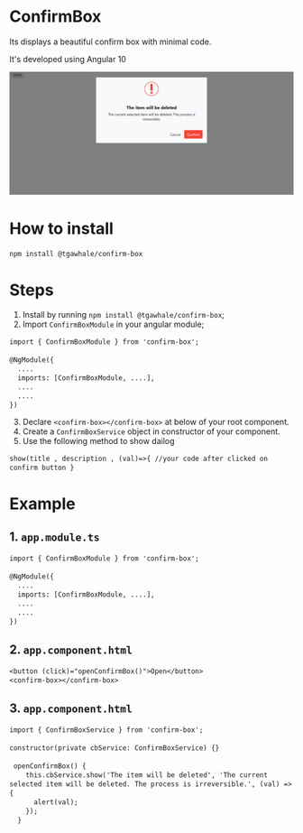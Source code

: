 # ConfirmBox

Its displays a beautiful confirm box with minimal code.

It's developed using Angular 10

![alt text](https://github.com/tgawhale/Angular-Libs/blob/main/src/assets/confirm-box.png?raw=true)

# How to install

`npm install @tgawhale/confirm-box`

# Steps

1. Install by running `npm install @tgawhale/confirm-box`;
2. Import  `ConfirmBoxModule` in your angular module;

```
import { ConfirmBoxModule } from 'confirm-box';

@NgModule({
  ....
  imports: [ConfirmBoxModule, ....],
  ....
  ....
})

```
3. Declare `<confirm-box></confirm-box>` at below of your root component.
4. Create a `ConfirmBoxService` object in constructor of your component.
5. Use the following method to show dailog

```
show(title , description , (val)=>{ //your code after clicked on confirm button }
```          
# Example

## 1. `app.module.ts`

```
import { ConfirmBoxModule } from 'confirm-box';

@NgModule({
  ....
  imports: [ConfirmBoxModule, ....],
  ....
  ....
})

```

## 2. `app.component.html`

```
<button (click)="openConfirmBox()">Open</button>
<confirm-box></confirm-box>
```

## 3. `app.component.html`

```
import { ConfirmBoxService } from 'confirm-box';

constructor(private cbService: ConfirmBoxService) {}

 openConfirmBox() {
    this.cbService.show('The item will be deleted', 'The current selected item will be deleted. The process is irreversible.', (val) => {
      alert(val);
    });
  }
  
  ```